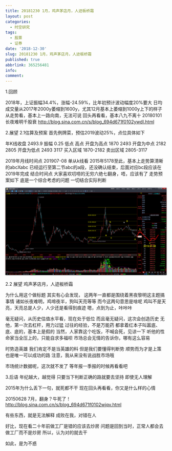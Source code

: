 ```yaml
---
title: 20181230 1月，鸡声茅店月，人迹板桥霜
layout: post
categories:
  - 时空研究
tags:
  - 股票
  - 证券
date: '2018-12-30'
slug: 20181230 1月，鸡声茅店月，人迹板桥霜
published: true
abbrlink: 365256481
info:
comment:
---
```


1.回顾

2018年，上证振幅34.4%，涨幅-24.59%，比年初预计波动幅度20%要大
日均成交量从2017年2000y萎缩到1600y，尤其12月基本上萎缩到1000y上下的样子
从走势看，基本上一路向南，无法可说
回头再看看，基本八九不离十
20180101 长夜难明千股衰
http://blog.sina.com.cn/s/blog_694d671f0102ywdl.html

2.展望
2.1估算及预案
首先例牌菜，预估2019波动25%，点位具体如下

年K线收盘 	2493.9
振幅 	0.25
	低点 	高点
开盘为高点 	1870  	2493 
开盘为中点 	2182  	2805 
开盘为低点 	2493  	3117 
买入区域 	1870-2182
卖出区域 	2805-3117

2019年月线时间点 201907-08
单从k线看
2015年5178至此，基本上走势算清晰的abcXabc
已经运行至第二节abc的a段，还没确认结束，后面对应bc段应该在2019年完成
结合时间点
大家喜欢叨唠的无穷六绝七翻身，唔，应该有了
走势预案如下
底是一个综合考虑的问题
一切结合实际判断

![20181230-0](/images/20181230-0.gif)

2.2 展望
鸡声茅店月，人迹板桥霜

为什么用这个做标题
其实有心会发现，
这两年一直都是围绕着黑夜黎明这主题搞事情
诸如长夜难明，鸡啼夜半，狗叫天亮等等
而今这两句意思是啥呢
鸡叫不是天亮，天亮总是人少，人少还是看得到痕迹
嗯，点到为止，咔咔咔

毫无疑问，从历史估值水平看，现在处于低位
而且毫无疑问，这次会创造历史
无他，第一次去杠杆，用力过猛
过往的经验，不是万能药
都拿着红本子叫嚣底、底、底的，基本上是假的
当然，人家靠这个吃饭，不喊会死，见谅一下
听他的性命家当全压上的，只能自求多福呗
市场总会无情的告诉你，哪有这么容易

时势造英雄
我们肯定不是当英雄的料
但是我们要懂得判断势
顺势而为才是上策
也是唯一可以成功的路
注意，我从来没有说战胜市场哦

市场统计数据呢，这次就不发了
等年报一季报的时候再看看吧

3.后语
年纪越大，越觉得
只要当下判断正确的路就要去坚持
即使无人理解

2015年为什么丢下一句，就死都不干
现在回头再看看，你又是什么样的心情

20150628 7月，翻身？牛死了！
http://blog.sina.com.cn/s/blog_694d671f0102wjqv.html

有些东西，就是无法解释
成败在我，对错在人

好比，现在看二十年前做工厂是错的应该去炒房
问题是回到当时，正常人都会去做工厂而不是炒房
所以，认为对的就去干

如此，是为不惑
